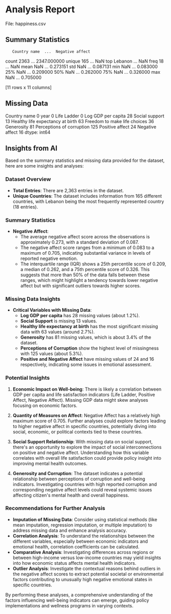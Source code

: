 # Analysis Report

File: happiness.csv

## Summary Statistics
       Country name  ...  Negative affect
count          2363  ...      2347.000000
unique          165  ...              NaN
top         Lebanon  ...              NaN
freq             18  ...              NaN
mean            NaN  ...         0.273151
std             NaN  ...         0.087131
min             NaN  ...         0.083000
25%             NaN  ...         0.209000
50%             NaN  ...         0.262000
75%             NaN  ...         0.326000
max             NaN  ...         0.705000

[11 rows x 11 columns]

## Missing Data
Country name                          0
year                                  0
Life Ladder                           0
Log GDP per capita                   28
Social support                       13
Healthy life expectancy at birth     63
Freedom to make life choices         36
Generosity                           81
Perceptions of corruption           125
Positive affect                      24
Negative affect                      16
dtype: int64

## Insights from AI
Based on the summary statistics and missing data provided for the dataset, here are some insights and analyses:

### Dataset Overview
- **Total Entries**: There are 2,363 entries in the dataset.
- **Unique Countries**: The dataset includes information from 165 different countries, with Lebanon being the most frequently represented country (18 entries).
  
### Summary Statistics
- **Negative Affect**: 
  - The average negative affect score across the observations is approximately 0.273, with a standard deviation of 0.087.
  - The negative affect score ranges from a minimum of 0.083 to a maximum of 0.705, indicating substantial variance in levels of reported negative emotion.
  - The interquartile range (IQR) shows a 25th percentile score of 0.209, a median of 0.262, and a 75th percentile score of 0.326. This suggests that more than 50% of the data falls between these ranges, which might highlight a tendency towards lower negative affect but with significant outliers towards higher scores.

### Missing Data Insights
- **Critical Variables with Missing Data**: 
  - **Log GDP per capita** has 28 missing values (about 1.2%).
  - **Social Support** is missing 13 values.
  - **Healthy life expectancy at birth** has the most significant missing data with 63 values (around 2.7%).
  - **Generosity** has 81 missing values, which is about 3.4% of the dataset.
  - **Perceptions of Corruption** show the highest level of missingness with 125 values (about 5.3%).
  - **Positive and Negative Affect** have missing values of 24 and 16 respectively, indicating some issues in emotional assessment.

### Potential Insights
1. **Economic Impact on Well-being**: There is likely a correlation between GDP per capita and life satisfaction indicators (Life Ladder, Positive Affect, Negative Affect). Missing GDP data might skew analyses focusing on economic factors.
  
2. **Quantity of Measures on Affect**: Negative Affect has a relatively high maximum score of 0.705. Further analyses could explore factors leading to higher negative affect in specific countries, potentially diving into social, economic, or political contexts tied to these countries.

3. **Social Support Relationship**: With missing data on social support, there's an opportunity to explore the impact of social interconnections on positive and negative affect. Understanding how this variable correlates with overall life satisfaction could provide policy insight into improving mental health outcomes.

4. **Generosity and Corruption**: The dataset indicates a potential relationship between perceptions of corruption and well-being indicators. Investigating countries with high reported corruption and corresponding negative affect levels could reveal systemic issues affecting citizen's mental health and overall happiness.

### Recommendations for Further Analysis
- **Imputation of Missing Data**: Consider using statistical methods (like mean imputation, regression imputation, or multiple imputation) to address missing data and enhance analysis accuracy.
- **Correlation Analysis**: To understand the relationships between the different variables, especially between economic indicators and emotional health, correlation coefficients can be calculated.
- **Comparative Analysis**: Investigating differences across regions or between high-income versus low-income countries may yield insights into how economic status affects mental health indicators.
- **Outlier Analysis**: Investigate the contextual reasons behind outliers in the negative affect scores to extract potential societal or environmental factors contributing to unusually high negative emotional states in specific countries.

By performing these analyses, a comprehensive understanding of the factors influencing well-being indicators can emerge, guiding policy implementations and wellness programs in varying contexts.
